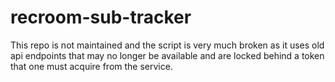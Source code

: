 # recroom-sub-tracker

This repo is not maintained and the script is very much broken as it uses old api endpoints that may no longer be available and are locked behind a token that one must acquire from the service.
